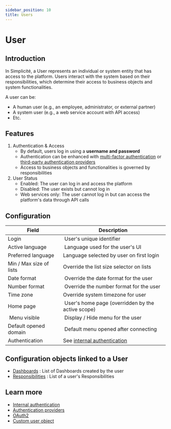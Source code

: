 ```yaml
---
sidebar_position: 10
title: Users
---
```


# User

## Introduction

In Simplicité, a User represents an individual or system entity that has access to the platform. Users interact with the system based on their responsibilities, which determine their access to business objects and system functionalities.

A user can be:
- A human user (e.g., an employee, administrator, or external partner)
- A system user (e.g., a web service account with API access)
- Etc.

## Features

1. Authentication & Access
    - By default, users log in using a **username and password**
    - Authentication can be enhanced with [multi-factor authentication](/docs/documentation/authentication/internal-auth) or [third-party authentication providers](/docs/documentation/authentication/oauth2)
    - Access to business objects and functionalities is governed by responsibilities
2. User Status 
    - Enabled: The user can log in and access the platform
    - Disabled: The user exists but cannot log in
    - Web services only: The user cannot log in but can access the platform's data through API calls

## Configuration

| Field | Description |
| ----- | ----------- |
| Login | User's unique identifier | 
| Active language | Language used for the user's UI |
| Preferred language | Language selected by user on first login |
| Min / Max size of lists | Override the list size selector on lists |
| Date format | Override the date format for the user |
| Number format | Override the number format for the user |
| Time zone | Override system timezone for user |
| Home page | User's home page (overridden by the active scope) |
| Menu visible | Display / Hide menu for the user |
| Default opened domain | Default menu opened after connecting |
| Authentication | See [internal authentication](/docs/documentation/authentication/internal-auth) |

## Configuration objects linked to a User

- [Dashboards](/docs/platform/userinterface/views/dashboard) : List of Dashboards created by the user
- [Responsibilities](/docs/platform/usersrights/responsibilities) : List of a user's Responsibilities

## Learn more

- [Internal authentication](/docs/documentation/authentication/internal-auth)
- [Authentication providers](/docs/documentation/authentication/auth-providers)
- [OAuth2](/docs/documentation/authentication/oauth2)
- [Custom user object](https://community.simplicite.io/t/custom-user-object)